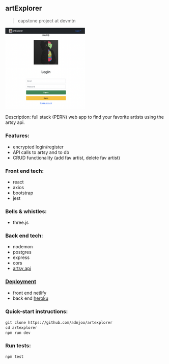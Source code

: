 ## artExplorer

> capstone project at devmtn

<img src='./scrn2.png' width='250'>

Description: full stack (PERN) web app to find your favorite artists using the artsy api.

### Features:

- encrypted login/register
- API calls to artsy and to db
- CRUD functionality (add fav artist, delete fav artist)

### Front end tech:

- react
- axios
- bootstrap
- jest

### Bells & whistles:

- three.js

### Back end tech:

- nodemon
- postgres
- express
- cors
- [artsy api](https://developers.artsy.net/)

### [Deployment](https://artexplorer-1.netlify.app/)

- front end netlify
- back end [heroku](https://protected-reaches-25441.herokuapp.com/)

### Quick-start instructions:

```
git clone https://github.com/adnjoo/artexplorer
cd artexplorer
npm run dev
```

### Run tests:

```
npm test
```
